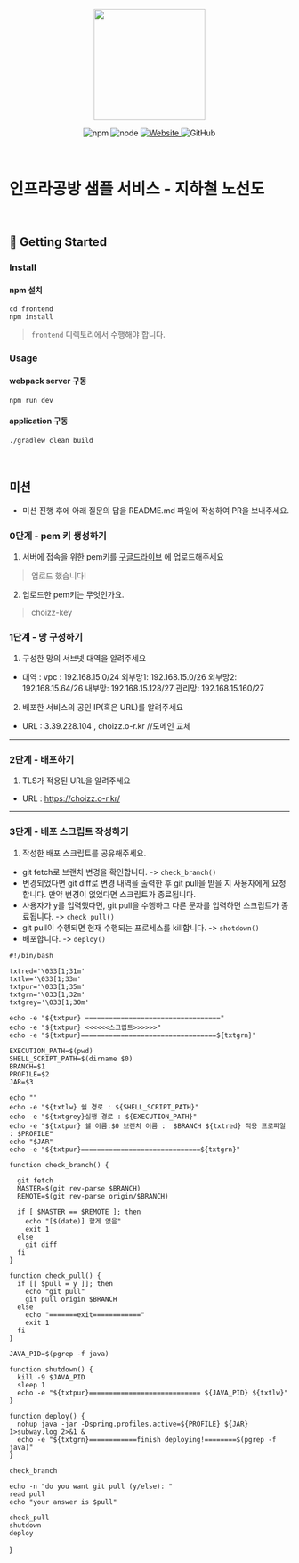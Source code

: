 <p align="center">
    <img width="200px;" src="https://raw.githubusercontent.com/woowacourse/atdd-subway-admin-frontend/master/images/main_logo.png"/>
</p>
<p align="center">
  <img alt="npm" src="https://img.shields.io/badge/npm-%3E%3D%205.5.0-blue">
  <img alt="node" src="https://img.shields.io/badge/node-%3E%3D%209.3.0-blue">
  <a href="https://edu.nextstep.camp/c/R89PYi5H" alt="nextstep atdd">
    <img alt="Website" src="https://img.shields.io/website?url=https%3A%2F%2Fedu.nextstep.camp%2Fc%2FR89PYi5H">
  </a>
  <img alt="GitHub" src="https://img.shields.io/github/license/next-step/atdd-subway-service">
</p>

<br>

# 인프라공방 샘플 서비스 - 지하철 노선도

<br>

## 🚀 Getting Started

### Install

#### npm 설치

```
cd frontend
npm install
```

> `frontend` 디렉토리에서 수행해야 합니다.

### Usage

#### webpack server 구동

```
npm run dev
```

#### application 구동

```
./gradlew clean build
```

<br>

## 미션

* 미션 진행 후에 아래 질문의 답을 README.md 파일에 작성하여 PR을 보내주세요.

### 0단계 - pem 키 생성하기

1. 서버에 접속을 위한
   pem키를 [구글드라이브](https://drive.google.com/drive/folders/1dZiCUwNeH1LMglp8dyTqqsL1b2yBnzd1?usp=sharing)
   에 업로드해주세요

> 업로드 했습니다!

2. 업로드한 pem키는 무엇인가요.

> choizz-key

### 1단계 - 망 구성하기

1. 구성한 망의 서브넷 대역을 알려주세요

- 대역 :
  vpc : 192.168.15.0/24
  외부망1: 192.168.15.0/26
  외부망2: 192.168.15.64/26
  내부망: 192.168.15.128/27
  관리망: 192.168.15.160/27

2. 배포한 서비스의 공인 IP(혹은 URL)를 알려주세요

- URL : 3.39.228.104 , choizz.o-r.kr //도메인 교체

---

### 2단계 - 배포하기

1. TLS가 적용된 URL을 알려주세요

- URL : https://choizz.o-r.kr/

---

### 3단계 - 배포 스크립트 작성하기

1. 작성한 배포 스크립트를 공유해주세요.

- git fetch로 브랜치 변경을 확인합니다. -> `check_branch()`
- 변경되었다면 git diff로 변경 내역을 출력한 후 git pull을 받을 지 사용자에게 요청합니다. 만약 변경이 없었다면 스크립트가 종료됩니다.
- 사용자가 y를 입력했다면, git pull을 수행하고 다른 문자를 입력하면 스크립트가 종료됩니다. -> `check_pull()`
- git pull이 수행되면 현재 수행되는 프로세스를 kill합니다. -> `shotdown()`
- 배포합니다. -> `deploy()`

```shell
#!/bin/bash

txtred='\033[1;31m'
txtlw='\033[1;33m'
txtpur='\033[1;35m'
txtgrn='\033[1;32m'
txtgrey='\033[1;30m'

echo -e "${txtpur} =================================="
echo -e "${txtpur} <<<<<<스크립트>>>>>>"
echo -e "${txtpur}==================================${txtgrn}"

EXECUTION_PATH=$(pwd)
SHELL_SCRIPT_PATH=$(dirname $0)
BRANCH=$1
PROFILE=$2
JAR=$3

echo ""
echo -e "${txtlw} 쉘 경로 : ${SHELL_SCRIPT_PATH}"
echo -e "${txtgrey}실행 경로 : ${EXECUTION_PATH}"
echo -e "${txtpur} 쉘 이름:$0 브랜치 이름 :  $BRANCH ${txtred} 적용 프로파일 : $PROFILE"
echo "$JAR"
echo -e "${txtpur}==============================${txtgrn}"

function check_branch() {

  git fetch
  MASTER=$(git rev-parse $BRANCH)
  REMOTE=$(git rev-parse origin/$BRANCH)

  if [ $MASTER == $REMOTE ]; then
    echo "[$(date)] 할게 없음"
    exit 1
  else
    git diff
  fi
}

function check_pull() {
  if [[ $pull = y ]]; then
    echo "git pull"
    git pull origin $BRANCH
  else
    echo "=======exit============"
    exit 1
  fi
}

JAVA_PID=$(pgrep -f java)

function shutdown() {
  kill -9 $JAVA_PID
  sleep 1
  echo -e "${txtpur}============================ ${JAVA_PID} ${txtlw}"
}

function deploy() {
  nohup java -jar -Dspring.profiles.active=${PROFILE} ${JAR} 1>subway.log 2>&1 &
  echo -e "${txtgrn}============finish deploying!========$(pgrep -f java)"
}

check_branch

echo -n "do you want git pull (y/else): "
read pull
echo "your answer is $pull"

check_pull
shutdown
deploy

```

}
